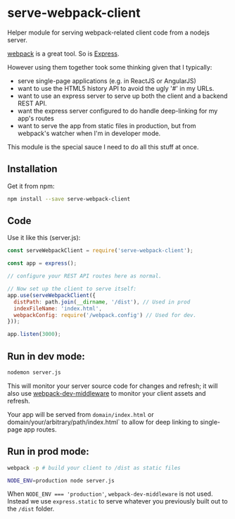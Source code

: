 # serve-webpack-client

Helper module for serving webpack-related client code from a nodejs server.

[webpack](http://webpack.github.io) is a great tool. So is
[Express](http://expressjs.com).

However using them together took some thinking given that I typically:

* serve single-page applications (e.g. in ReactJS or AngularJS)
* want to use the HTML5 history API to avoid the ugly '#' in my URLs.
* want to use an express server to serve up both the client and a backend REST API.
* want the express server configured to do handle deep-linking for my app's routes
* want to serve the app from static files in production, but from webpack's watcher
when I'm in developer mode.

This module is the special sauce I need to do all this stuff at once.

## Installation

Get it from npm:

```sh
npm install --save serve-webpack-client
```

## Code

Use it like this (server.js):

```javascript
const serveWebpackClient = require('serve-webpack-client');

const app = express();

// configure your REST API routes here as normal.

// Now set up the client to serve itself:
app.use(serveWebpackClient({
  distPath: path.join(__dirname, '/dist'), // Used in prod
  indexFileName: 'index.html',
  webpackConfig: require('/webpack.config') // Used for dev.
}));

app.listen(3000);
```

## Run in dev mode:

```sh
nodemon server.js
```

This will monitor your server source code for changes and refresh; it will also
use [webpack-dev-middleware](https://www.npmjs.com/package/webpack-dev-middleware)
to monitor your client assets and refresh.

Your app will be served from `domain/index.html` or domain/your/arbitrary/path/index.html`
to allow for deep linking to single-page app routes.

## Run in prod mode:

```sh
webpack -p # build your client to /dist as static files

NODE_ENV=production node server.js
```

When `NODE_ENV === 'production'`, `webpack-dev-middleware` is not used.  Instead
we use `express.static` to serve whatever you previously built out to the `/dist`
folder.
